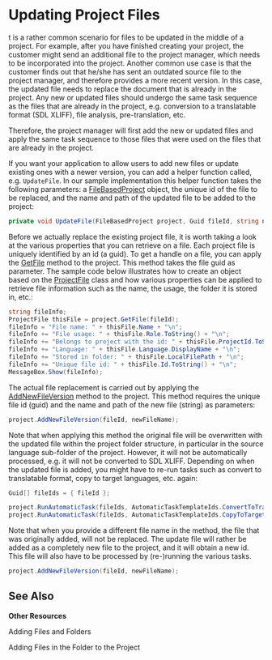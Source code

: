 Updating Project Files
==

t is a rather common scenario for files to be updated in the middle of a project. For example, after you have finished creating your project, the customer might send an additional file to the project manager, which needs to be incorporated into the project. Another common use case is that the customer finds out that he/she has sent an outdated source file to the project manager, and therefore provides a more recent version. In this case, the updated file needs to replace the document that is already in the project. Any new or updated files should undergo the same task sequence as the files that are already in the project, e.g. conversion to a translatable format (SDL XLIFF), file analysis, pre-translation, etc.

Therefore, the project manager will first add the new or updated files and apply the same task sequence to those files that were used on the files that are already in the project.

If you want your application to allow users to add new files or update existing ones with a newer version, you can add a helper function called, e.g. ```UpdateFile```. In our sample implementation this helper function takes the following parameters: a [FileBasedProject]() object, the unique id of the file to be replaced, and the name and path of the updated file to be added to the project:

```cs
private void UpdateFile(FileBasedProject project, Guid fileId, string newFileName)
```

Before we actually replace the existing project file, it is worth taking a look at the various properties that you can retrieve on a file. Each project file is uniquely identified by an id (a guid). To get a handle on a file, you can apply the [GetFile]() method to the project. This method takes the file guid as parameter. The sample code below illustrates how to create an object based on the [ProjectFile]() class and how various properties can be applied to retrieve file information such as the name, the usage, the folder it is stored in, etc.:

```cs
string fileInfo;
ProjectFile thisFile = project.GetFile(fileId);
fileInfo = "File name: " + thisFile.Name + "\n";
fileInfo += "File usage: " + thisFile.Role.ToString() + "\n";
fileInfo += "Belongs to project with the id: " + thisFile.ProjectId.ToString() + "\n";
fileInfo += "Language: " + thisFile.Language.DisplayName + "\n";
fileInfo += "Stored in folder: " + thisFile.LocalFilePath + "\n";
fileInfo += "Unique file id: " + thisFile.Id.ToString() + "\n";
MessageBox.Show(fileInfo);
```

The actual file replacement is carried out by applying the [AddNewFileVersion]() method to the project. This method requires the unique file id (guid) and the name and path of the new file (string) as parameters:

```cs
project.AddNewFileVersion(fileId, newFileName);
```

Note that when applying this method the original file will be overwritten with the updated file within the project folder structure, in particular in the source language sub-folder of the project. However, it will not be automatically processed, e.g. it will not be converted to SDL XLIFF. Depending on when the updated file is added, you might have to re-run tasks such as convert to translatable format, copy to target languages, etc. again:

```cs
Guid[] fileIds = { fileId };

project.RunAutomaticTask(fileIds, AutomaticTaskTemplateIds.ConvertToTranslatableFormat);
project.RunAutomaticTask(fileIds, AutomaticTaskTemplateIds.CopyToTargetLanguages);
```

Note that when you provide a different file name in the method, the file that was originally added, will not be replaced. The update file will rather be added as a completely new file to the project, and it will obtain a new id. This file will also have to be processed by (re-)running the various tasks.

```cs
project.AddNewFileVersion(fileId, newFileName);
```

See Also
--
**Other Resources**

Adding Files and Folders

Adding Files in the Folder to the Project
